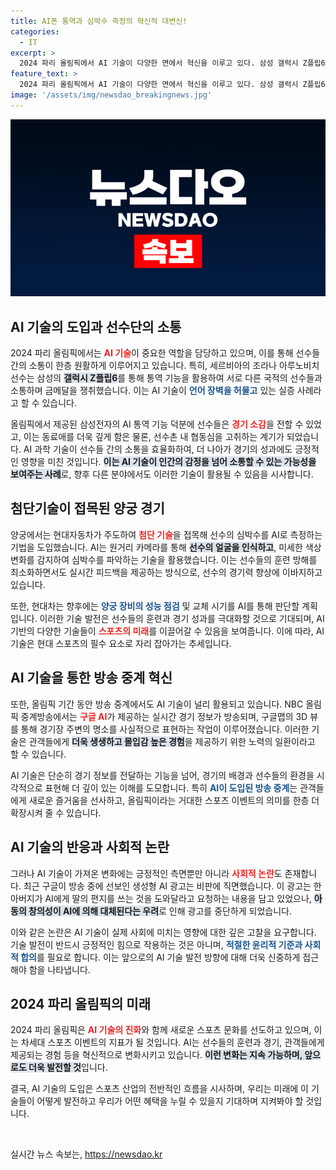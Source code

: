 ```yaml
---
title: AI폰 통역과 심박수 측정의 혁신적 대변신!
categories:
  - IT
excerpt: >
  2024 파리 올림픽에서 AI 기술이 다양한 면에서 혁신을 이루고 있다. 삼성 갤럭시 Z플립6 통역 기능으로 언어 장벽을 허물며, 현대차는 양궁 경기 중 AI로 심박수를 측정. 구글의 3D 뷰와 인텔의 챗봇도 주요 기술로 자리 잡았다. 올림픽에서의 AI 활용은 스포츠의 미래를 바꾸고 있다!
feature_text: >
  2024 파리 올림픽에서 AI 기술이 다양한 면에서 혁신을 이루고 있다. 삼성 갤럭시 Z플립6 통역 기능으로 언어 장벽을 허물며, 현대차는 양궁 경기 중 AI로 심박수를 측정. 구글의 3D 뷰와 인텔의 챗봇도 주요 기술로 자리 잡았다. 올림픽에서의 AI 활용은 스포츠의 미래를 바꾸고 있다!
image: '/assets/img/newsdao_breakingnews.jpg'
---
```


<p><img src="/assets/img/newsdao_breakingnews.jpg" alt="firstkoreanews 속보" /></p>

<h2 data-ke-size="size26">AI 기술의 도입과 선수단의 소통</h2>

<p data-ke-size="size16">2024 파리 올림픽에서는 <b><span style="color: #ee2323;">AI 기술</span></b>이 중요한 역할을 담당하고 있으며, 이를 통해 선수들 간의 소통이 한층 원활하게 이루어지고 있습니다. 특히, 세르비아의 조라나 아루노비치 선수는 삼성의 <b><span style="background-color: #21538527;">갤럭시 Z플립6</span></b>를 통해 통역 기능을 활용하여 서로 다른 국적의 선수들과 소통하며 금메달을 쟁취했습니다. 이는 AI 기술이 <b><span style="color: #1a5490;">언어 장벽을 허물고</span></b> 있는 실증 사례라고 할 수 있습니다.</p>

<p data-ke-size="size16">올림픽에서 제공된 삼성전자의 AI 통역 기능 덕분에 선수들은 <b><span style="color: #ee2323;">경기 소감</span></b>을 전할 수 있었고, 이는 동료애를 더욱 깊게 함은 물론, 선수촌 내 협동심을 고취하는 계기가 되었습니다. AI 과학 기술이 선수들 간의 소통을 효율화하여, 더 나아가 경기의 성과에도 긍정적인 영향을 미친 것입니다. <b><span style="background-color: #21538527;">이는 AI 기술이 인간의 감정을 넘어 소통할 수 있는 가능성을 보여주는 사례</span></b>로, 향후 다른 분야에서도 이러한 기술이 활용될 수 있음을 시사합니다.</p>

<h2 data-ke-size="size26">첨단기술이 접목된 양궁 경기</h2>

<p data-ke-size="size16">양궁에서는 현대자동차가 주도하여 <b><span style="color: #ee2323;">첨단 기술</span></b>을 접목해 선수의 심박수를 AI로 측정하는 기법을 도입했습니다. AI는 원거리 카메라를 통해 <b><span style="background-color: #21538527;">선수의 얼굴을 인식하고</span></b>, 미세한 색상 변화를 감지하여 심박수를 파악하는 기술을 활용했습니다. 이는 선수들의 훈련 방해를 최소화하면서도 실시간 피드백을 제공하는 방식으로, 선수의 경기력 향상에 이바지하고 있습니다.</p>

<p data-ke-size="size16">또한, 현대차는 향후에는 <b><span style="color: #1a5490;">양궁 장비의 성능 점검</span></b> 및 교체 시기를 AI를 통해 판단할 계획입니다. 이러한 기술 발전은 선수들의 훈련과 경기 성과를 극대화할 것으로 기대되며, AI 기반의 다양한 기술들이 <b><span style="color: #ee2323;">스포츠의 미래</span></b>를 이끌어갈 수 있음을 보여줍니다. 이에 따라, AI 기술은 현대 스포츠의 필수 요소로 자리 잡아가는 추세입니다.</p>

<h2 data-ke-size="size26">AI 기술을 통한 방송 중계 혁신</h2>

<p data-ke-size="size16">또한, 올림픽 기간 동안 방송 중계에서도 AI 기술이 널리 활용되고 있습니다. NBC 올림픽 중계방송에서는 <b><span style="color: #ee2323;">구글 AI</span></b>가 제공하는 실시간 경기 정보가 방송되며, 구글맵의 3D 뷰를 통해 경기장 주변의 명소를 사실적으로 표현하는 작업이 이루어졌습니다. 이러한 기술은 관객들에게 <b><span style="background-color: #21538527;">더욱 생생하고 몰입감 높은 경험</span></b>을 제공하기 위한 노력의 일환이라고 할 수 있습니다.</p>

<p data-ke-size="size16">AI 기술은 단순히 경기 정보를 전달하는 기능을 넘어, 경기의 배경과 선수들의 환경을 시각적으로 표현해 더 깊이 있는 이해를 도모합니다. 특히 <b><span style="color: #1a5490;">AI이 도입된 방송 중계</span></b>는 관객들에게 새로운 즐거움을 선사하고, 올림픽이라는 거대한 스포츠 이벤트의 의미를 한층 더 확장시켜 줄 수 있습니다.</p>

<h2 data-ke-size="size26">AI 기술의 반응과 사회적 논란</h2>

<p data-ke-size="size16">그러나 AI 기술이 가져온 변화에는 긍정적인 측면뿐만 아니라 <b><span style="color: #ee2323;">사회적 논란</span></b>도 존재합니다. 최근 구글이 방송 중에 선보인 생성형 AI 광고는 비판에 직면했습니다. 이 광고는 한 아버지가 AI에게 딸의 편지를 쓰는 것을 도와달라고 요청하는 내용을 담고 있었으나, <b><span style="background-color: #21538527;">아동의 창의성이 AI에 의해 대체된다는 우려</span></b>로 인해 광고를 중단하게 되었습니다.</p>

<p data-ke-size="size16">이와 같은 논란은 AI 기술이 실제 사회에 미치는 영향에 대한 깊은 고찰을 요구합니다. 기술 발전이 반드시 긍정적인 힘으로 작용하는 것은 아니며, <b><span style="color: #1a5490;">적절한 윤리적 기준과 사회적 합의</span></b>를 필요로 합니다. 이는 앞으로의 AI 기술 발전 방향에 대해 더욱 신중하게 접근해야 함을 나타냅니다.</p>

<h2 data-ke-size="size26">2024 파리 올림픽의 미래</h2>

<p data-ke-size="size16">2024 파리 올림픽은 <b><span style="color: #ee2323;">AI 기술의 진화</span></b>와 함께 새로운 스포츠 문화를 선도하고 있으며, 이는 차세대 스포츠 이벤트의 지표가 될 것입니다. AI는 선수들의 훈련과 경기, 관객들에게 제공되는 경험 등을 혁신적으로 변화시키고 있습니다. <b><span style="background-color: #21538527;">이런 변화는 지속 가능하며, 앞으로도 더욱 발전할 것</span></b>입니다.</p>

<p data-ke-size="size16">결국, AI 기술의 도입은 스포츠 산업의 전반적인 흐름을 시사하며, 우리는 미래에 이 기술들이 어떻게 발전하고 우리가 어떤 혜택을 누릴 수 있을지 기대하며 지켜봐야 할 것입니다.</p>

<p data-ke-size="size16">&nbsp;</p>
실시간 뉴스 속보는, <a href="https://newsdao.kr" rel="dofollow">https://newsdao.kr</a>


